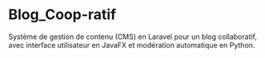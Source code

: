# Blog_Coop-ratif
Système de gestion de contenu (CMS) en Laravel pour un blog collaboratif, avec interface utilisateur en JavaFX et modération automatique en Python.

